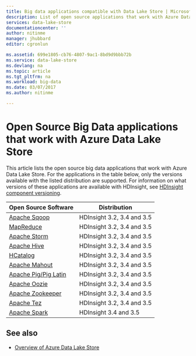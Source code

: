 ```yaml
---
title: Big data applications compatible with Data Lake Store | Microsoft Docs
description: List of open source applications that work with Azure Data Lake Store
services: data-lake-store
documentationcenter: ''
author: nitinme
manager: jhubbard
editor: cgronlun

ms.assetid: 699e1805-cb76-4807-9ac1-8bd9d9bbb72b
ms.service: data-lake-store
ms.devlang: na
ms.topic: article
ms.tgt_pltfrm: na
ms.workload: big-data
ms.date: 03/07/2017
ms.author: nitinme

---
```

# Open Source Big Data applications that work with Azure Data Lake Store
This article lists the open source big data applications that work with Azure Data Lake Store. For the applications in the table below, only the versions available with the listed distribution are supported. For information on what versions of these applications are available with HDInsight, see [HDInsight component versioning](../hdinsight/hdinsight-component-versioning.md).

| Open Source Software | Distribution |
| --- | --- |
| [Apache Sqoop](http://sqoop.apache.org/) |HDInsight 3.2, 3.4 and 3.5 |
| [MapReduce](http://hadoop.apache.org/docs/r1.0.4/mapred_tutorial.html) |HDInsight 3.2, 3.4 and 3.5 |
| [Apache Storm](https://storm.apache.org/) |HDInsight 3.2, 3.4 and 3.5 |
| [Apache Hive](http://hive.apache.org/) |HDInsight 3.2, 3.4 and 3.5 |
| [HCatalog](https://cwiki.apache.org/confluence/display/Hive/HCatalog) |HDInsight 3.2, 3.4 and 3.5 |
| [Apache Mahout](http://mahout.apache.org/) |HDInsight 3.2, 3.4 and 3.5 |
| [Apache Pig/Pig Latin](http://pig.apache.org/) |HDInsight 3.2, 3.4 and 3.5 |
| [Apache Oozie](http://oozie.apache.org/) |HDInsight 3.2, 3.4 and 3.5 |
| [Apache Zookeeper](http://zookeeper.apache.org/) |HDInsight 3.2, 3.4 and 3.5 |
| [Apache Tez](http://tez.apache.org/) |HDInsight 3.2, 3.4 and 3.5 |
| [Apache Spark](http://spark.apache.org/) |HDInsight 3.4 and 3.5 |


## See also
* [Overview of Azure Data Lake Store](data-lake-store-overview.md)

